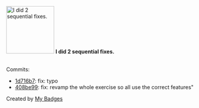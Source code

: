 <img src="https://my-badges.github.io/my-badges/fix-2.png" alt="I did 2 sequential fixes." title="I did 2 sequential fixes." width="128">
<strong>I did 2 sequential fixes.</strong>
<br><br>

Commits:

- <a href="https://github.com/Nengock/hotel-booking-cancelation/commit/1d716b75c655ca3ac97863fcd8fca86b4b7043b1">1d716b7</a>: fix: typo
- <a href="https://github.com/Nengock/hotel-booking-cancelation/commit/408be99b46b2767d5c0030281f90eef90314f2e2">408be99</a>: fix: revamp the whole exercise so all use the correct features"


Created by <a href="https://github.com/my-badges/my-badges">My Badges</a>